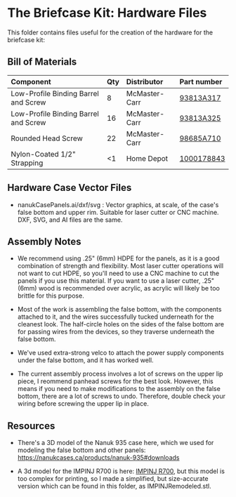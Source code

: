 # The Briefcase Kit: Hardware Files

This folder contains files useful for the creation of the hardware for the briefcase kit:

## Bill of Materials

| Component                            | Qty | Distributor   | Part number     | 
|:-------------------------------------|:----|:--------------|:----------------|
| Low-Profile Binding Barrel and Screw | 8   | McMaster-Carr | [93813A317](https://www.mcmaster.com/93813A317/) |
| Low-Profile Binding Barrel and Screw | 16  | McMaster-Carr | [93813A325](https://www.mcmaster.com/93813A325/) |
| Rounded Head Screw                   | 22  | McMaster-Carr | [98685A710](https://www.mcmaster.com/98685A710/) |
| Nylon-Coated 1/2" Strapping          | <1  | Home Depot    | [1000178843](https://www.homedepot.ca/product/dahl-all-round-strapping-nylon-coated-1-2-inch-x-25-feet/1000178843) |

## Hardware Case Vector Files

- nanukCasePanels.ai/dxf/svg : Vector graphics, at scale, of the case's false bottom and upper rim. Suitable for laser cutter or CNC machine. DXF, SVG, and AI files are the same.

## Assembly Notes

- We recommend using .25" (6mm) HDPE for the panels, as it is a good combination of strength and flexibility. Most laser cutter operations will not want to cut HDPE, so you'll need to use a CNC machine to cut the panels if you use this material. If you want to use a laser cutter, .25" (6mm) wood is recommended over acrylic, as acrylic will likely be too brittle for this purpose. 

- Most of the work is assembling the false bottom, with the components attached to it, and the wires successfully tucked underneath for the cleanest look. The half-circle holes on the sides of the false bottom are for passing wires from the devices, so they traverse underneath the false bottom. 

- We've used extra-strong velco to attach the power supply components under the false bottom, and it has worked well.

- The current assembly process involves a lot of screws on the upper lip piece, I reommend panhead screws for the best look. However, this means if you need to make modifications to the assembly on the false bottom, there are a lot of screws to undo. Therefore, double check your wiring before screwing the upper lip in place.

## Resources

- There's a 3D model of the Nanuk 935  case here, which we used for modeling the false bottom and other panels: https://nanukcases.ca/products/nanuk-935#downloads

- A 3d model for the IMPINJ R700 is here: [IMPINJ R700](https://impinj.sharepoint.com/sites/CustomerSupport/Shared%20Documents/Forms/AllItems.aspx?id=%2Fsites%2FCustomerSupport%2FShared%20Documents%2FSupport%20Portal%2FSystems%2FR700%20Series%2FR700%2FDocumentation%2FDrawings%20%28CAD%2DSTEP%29&p=true&ga=1), but this model is too complex for printing, so I made a simplified, but size-accurate version which can be found in this folder, as IMPINJRemodeled.stl.
